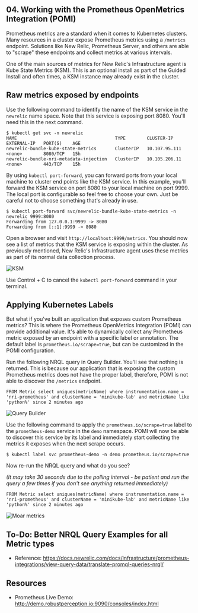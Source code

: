 ## 04. Working with the Prometheus OpenMetrics Integration (POMI)

Prometheus metrics are a standard when it comes to Kubernetes clusters.  Many resources in a cluster expose Prometheus metrics using a `/metrics` endpoint.  Solutions like New Relic, Prometheus Server, and others are able to "scrape" these endpoints and collect metrics at various intervals.

One of the main sources of metrics for New Relic's Infrastructure agent is Kube State Metrics (KSM).  This is an optional install as part of the Guided Install and often times, a KSM instance may already exist in the cluster.

## Raw metrics exposed by endpoints

Use the following command to identify the name of the KSM service in the `newrelic` name space.  Note that this service is exposing port 8080.  You'll need this in the next command.

```
$ kubectl get svc -n newrelic
NAME                                     TYPE        CLUSTER-IP      EXTERNAL-IP   PORT(S)    AGE
newrelic-bundle-kube-state-metrics       ClusterIP   10.107.95.111   <none>        8080/TCP   15h
newrelic-bundle-nri-metadata-injection   ClusterIP   10.105.206.11   <none>        443/TCP    15h
```

By using `kubectl port-forward`, you can forward ports from your local machine to cluster end points like the KSM service.  In this example, you'll forward the KSM service on port 8080 to your local machine on port 9999.  The local port is configurable so feel free to choose your own.  Just be careful not to choose something that's already in use.

```
$ kubectl port-forward svc/newrelic-bundle-kube-state-metrics -n newrelic 9999:8080
Forwarding from 127.0.0.1:9999 -> 8080
Forwarding from [::1]:9999 -> 8080
```


Open a browser and visit `http://localhost:9999/metrics`.  You should now see a list of metrics that the KSM service is exposing within the cluster.  As previously mentioned, New Relic's Infrastructure agent uses these metrics as part of its normal data collection process.

![KSM](https://p191.p3.n0.cdn.getcloudapp.com/items/bLudxKED/4368687f-5551-4462-b1b9-066f98ee134b.jpg?v=2017c2177ba2662fc2a06454e133824a)

Use Control + C to cancel the `kubectl port-forward` command in your terminal.

## Applying Kubernetes Labels

But what if you've built an application that exposes custom Prometheus metrics?  This is where the Prometheus OpenMetrics Integration (POMI) can provide additional value.  It's able to dynamically collect any Prometheus metric exposed by an endpoint with a specific label or annotation.  The default label is `prometheus.io/scrape=true`, but can be customized in the POMI configuration.

Run the following NRQL query in Query Builder.  You'll see that nothing is returned.  This is because our application that is exposing the custom Prometheus metrics does not have the proper label, therefore, POMI is not able to discover the `/metrics` endpoint.

```
FROM Metric select uniques(metricName) where instrumentation.name = 'nri-prometheus' and clusterName = 'minikube-lab' and metricName like 'python%' since 2 minutes ago
```
![Query Builder](https://p191.p3.n0.cdn.getcloudapp.com/items/qGuRrOy1/f82df250-3ca6-4839-8aab-19650cb55267.jpg?v=b5b4307b9867cb29c0522a008a0ee363)

Use the following command to apply the `prometheus.io/scrape=true` label to the `prometheus-demo` service in the `demo` namespace.  POMI will now be able to discover this service by its label and immediately start collecting the metrics it exposes when the next scrape occurs.

```
$ kubectl label svc prometheus-demo -n demo prometheus.io/scrape=true
```
Now re-run the NRQL query and what do you see?

_(It may take 30 seconds due to the polling interval - be patient and run the query a few times if you don't see anything returned immediately)_

```
FROM Metric select uniques(metricName) where instrumentation.name = 'nri-prometheus' and clusterName = 'minikube-lab' and metricName like 'python%' since 2 minutes ago
```
![Moar metrics](https://p191.p3.n0.cdn.getcloudapp.com/items/7KuAq6qZ/0ac47e14-a90b-4d4b-b6d0-0a321d15b519.jpg?v=68192dbc4f559d64744d1c1d0988be26
)


## To-Do: Better NRQL Query Examples for all Metric types

* Reference: https://docs.newrelic.com/docs/infrastructure/prometheus-integrations/view-query-data/translate-promql-queries-nrql/

## Resources

* Prometheus Live Demo: http://demo.robustperception.io:9090/consoles/index.html